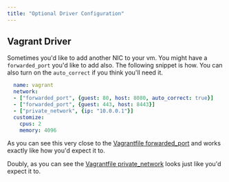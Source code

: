 ```yaml
---
title: "Optional Driver Configuration"
---
```


## Vagrant Driver

Sometimes you'd like to add another NIC to your vm. You might have a `forwarded_port` you'd like
to add also. The following snippet is how. You can also turn on the `auto_correct` if you think
you'll need it.

~~~yaml
  name: vagrant
  network:
  - ["forwarded_port", {guest: 80, host: 8080, auto_correct: true}]
  - ["forwarded_port", {guest: 443, host: 8443}]
  - ["private_network", {ip: "10.0.0.1"}]
  customize:
    cpus: 2
    memory: 4096
~~~

As you can see this very close to the [Vagrantfile forwarded_port](https://docs.vagrantup.com/v2/networking/forwarded_ports.html) and
works exactly like how you'd expect it to.

Doubly, as you can see the [Vagrantfile private_network](https://docs.vagrantup.com/v2/networking/private_network.html) looks just
like you'd expect it to.
